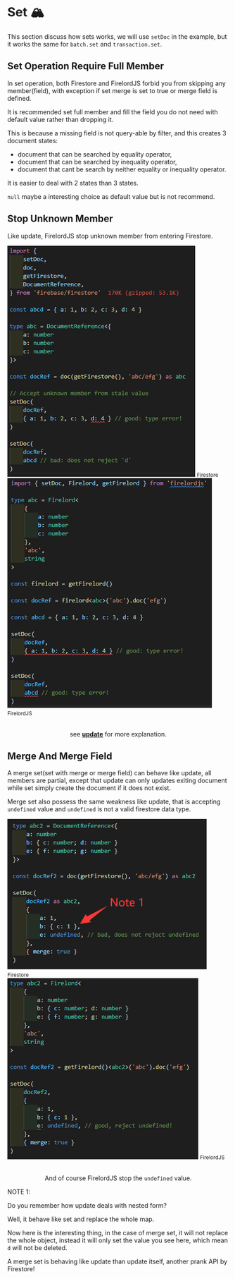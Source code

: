 # Set 🏔️

This section discuss how sets works, we will use `setDoc` in the example, but it works the same for `batch.set` and `transaction.set`.

## Set Operation Require Full Member

In set operation, both Firestore and FirelordJS forbid you from skipping any member(field), with exception if set merge is set to true or merge field is defined.

It is recommended set full member and fill the field you do not need with default value rather than dropping it.

This is because a missing field is not query-able by filter, and this creates 3 document states:

- document that can be searched by equality operator,
- document that can be searched by inequality operator,
- document that cant be search by neither equality or inequality operator.

It is easier to deal with 2 states than 3 states.

`null` maybe a interesting choice as default value but is not recommend.

## Stop Unknown Member

Like update, FirelordJS stop unknown member from entering Firestore.

<div  style={{ display:'flex', justifyContent:'space-between' }}>
    <div style={{ display:'flex', flexDirection:"column", alignItems:'center' }}>
        <img src='https://github.com/tylim88/FirelordJSDoc/blob/main/static/img/set1.png?raw=true' />
        <small>Firestore</small>
    </div>
    <div style={{ display:'flex', flexDirection:"column", alignItems:'center' }}>
        <img src='https://github.com/tylim88/FirelordJSDoc/blob/main/static/img/set2.png?raw=true' />
        <small>FirelordJS</small>
    </div>
</div>
<br/>
<div align='center'>

see **[update](./update#the-firelordjss-way)** for more explanation.

</div>

## Merge And Merge Field

A merge set(set with merge or merge field) can behave like update, all members are partial, except that update can only updates exiting document while set simply create the document if it does not exist.

Merge set also possess the same weakness like update, that is accepting `undefined` value and `undefined` is not a valid firestore data type.

<div  style={{ display:'flex', justifyContent:'space-between' }}>
    <div style={{ display:'flex', flexDirection:"column", alignItems:'center' }}>
        <img src='https://github.com/tylim88/FirelordJSDoc/blob/main/static/img/set3.png?raw=true' />
        <small>Firestore</small>
    </div>
    <div style={{ display:'flex', flexDirection:"column", alignItems:'center' }}>
        <img src='https://github.com/tylim88/FirelordJSDoc/blob/main/static/img/set4.png?raw=true' />
        <small>FirelordJS</small>
    </div>
</div>
<br/>
<div align='center'>

And of course FirelordJS stop the `undefined` value.

</div>

NOTE 1:

Do you remember how update deals with nested form?

Well, it behave like set and replace the whole map.

Now here is the interesting thing, in the case of merge set, it will not replace the whole object, instead it will only set the value you see here, which mean `d` will not be deleted.

A merge set is behaving like update than update itself, another prank API by Firestore!
